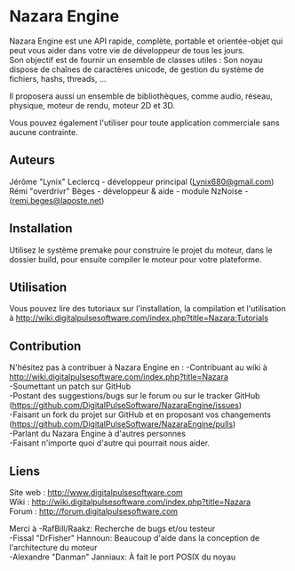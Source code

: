 ﻿Nazara Engine
=============

Nazara Engine est une API rapide, complète, portable et orientée-objet qui peut vous aider dans votre vie de développeur de tous les jours.  
Son objectif est de fournir un ensemble de classes utiles : Son noyau dispose de chaînes de caractères unicode, de gestion du système de fichiers, hashs, threads, ...

Il proposera aussi un ensemble de bibliothèques, comme audio, réseau, physique, moteur de rendu, moteur 2D et 3D.

Vous pouvez également l'utiliser pour toute application commerciale sans aucune contrainte.

Auteurs
-------

Jérôme "Lynix" Leclercq - développeur principal (Lynix680@gmail.com)  
Rémi "overdrivr" Bèges - développeur & aide - module NzNoise - (remi.beges@laposte.net)

Installation
------------

Utilisez le système premake pour construire le projet du moteur, dans le dossier build, pour ensuite compiler le moteur pour votre plateforme.

Utilisation
-----------

Vous pouvez lire des tutoriaux sur l'installation, la compilation et l'utilisation à http://wiki.digitalpulsesoftware.com/index.php?title=Nazara:Tutorials

Contribution
----------

N'hésitez pas à contribuer à Nazara Engine en :
-Contribuant au wiki à http://wiki.digitalpulsesoftware.com/index.php?title=Nazara  
-Soumettant un patch sur GitHub  
-Postant des suggestions/bugs sur le forum ou sur le tracker GitHub (https://github.com/DigitalPulseSoftware/NazaraEngine/issues)  
-Faisant un fork du projet sur GitHub et en proposant vos changements (https://github.com/DigitalPulseSoftware/NazaraEngine/pulls)  
-Parlant du Nazara Engine à d'autres personnes  
-Faisant n'importe quoi d'autre qui pourrait nous aider.

Liens
-----

Site web : http://www.digitalpulsesoftware.com  
Wiki     : http://wiki.digitalpulsesoftware.com/index.php?title=Nazara  
Forum    : http://forum.digitalpulsesoftware.com

Merci à
-RafBill/Raakz: Recherche de bugs et/ou testeur  
-Fissal "DrFisher" Hannoun: Beaucoup d'aide dans la conception de l'architecture du moteur  
-Alexandre "Danman" Janniaux: À fait le port POSIX du noyau
